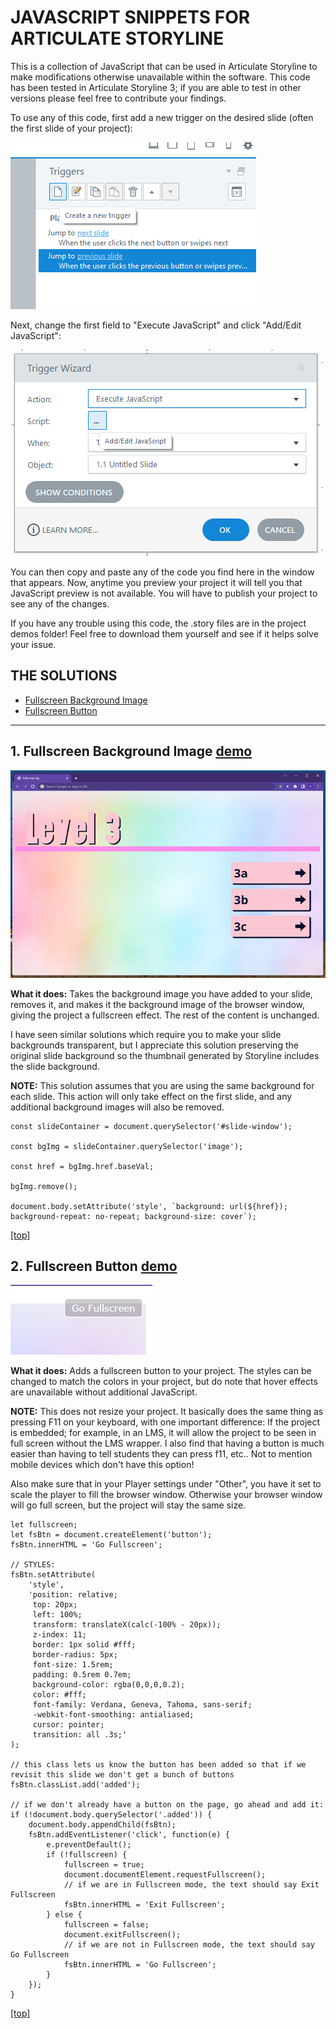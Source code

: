 # JAVASCRIPT SNIPPETS FOR ARTICULATE STORYLINE

This is a collection of JavaScript that can be used in Articulate Storyline to make modifications otherwise unavailable within the software. This code has been tested in Articulate Storyline 3; if you are able to test in other versions please feel free to contribute your findings. 

To use any of this code, first add a new trigger on the desired slide (often the first slide of your project):

![create trigger](./images/01.%20create%20trigger.png)

Next, change the first field to "Execute JavaScript" and click "Add/Edit JavaScript":

![execute javascript](./images/02.%20execute%20javascript.png)

You can then copy and paste any of the code you find here in the window that appears. Now, anytime you preview your project it will tell you that JavaScript preview is not available. You will have to publish your project to see any of the changes.

If you have any trouble using this code, the .story files are in the project demos folder! Feel free to download them yourself and see if it helps solve your issue.

## THE SOLUTIONS

- [Fullscreen Background Image](#1-fullscreen-background-image)
- [Fullscreen Button](#2-fullscreen-button)

---

## 1. Fullscreen Background Image [demo](https://itsdani.me/sl/fullscreen-bg/story.html)

![fullscreen-bg](./images/03.%20fullscreen-bg.png)

**What it does:** Takes the background image you have added to your slide, removes it, and makes it the background image of the browser window, giving the project a fullscreen effect. The rest of the content is unchanged. 

I have seen similar solutions which require you to make your slide backgrounds transparent, but I appreciate this solution preserving the original slide background so the thumbnail generated by Storyline includes the slide background.

**NOTE:** This solution assumes that you are using the same background for each slide. This action will only take effect on the first slide, and any additional background images will also be removed.

```
const slideContainer = document.querySelector('#slide-window');

const bgImg = slideContainer.querySelector('image');

const href = bgImg.href.baseVal;

bgImg.remove();

document.body.setAttribute('style', `background: url(${href}); background-repeat: no-repeat; background-size: cover`);
```
[[top]](#javascript-snippets-for-articulate-storyline)


## 2. Fullscreen Button [demo](https://itsdani.me/sl/fullscreen-button/story.html)

![fullscreen-button](./images/04.%20go-fullscreen.png)

**What it does:** Adds a fullscreen button to your project. The styles can be changed to match the colors in your project, but do note that hover effects are unavailable without additional JavaScript.

**NOTE:** This does not resize your project. It basically does the same thing as pressing F11 on your keyboard, with one important difference: If the project is embedded; for example, in an LMS, it will allow the project to be seen in full screen without the LMS wrapper. I also find that having a button is much easier than having to tell students they can press f11, etc.. Not to mention mobile devices which don't have this option! 

Also make sure that in your Player settings under "Other", you have it set to scale the player to fill the browser window. Otherwise your browser window will go full screen, but the project will stay the same size.

```
let fullscreen;
let fsBtn = document.createElement('button');
fsBtn.innerHTML = 'Go Fullscreen';

// STYLES: 
fsBtn.setAttribute(
	'style',
	'position: relative; 
     top: 20px; 
     left: 100%; 
     transform: translateX(calc(-100% - 20px)); 
     z-index: 11; 
     border: 1px solid #fff; 
     border-radius: 5px; 
     font-size: 1.5rem; 
     padding: 0.5rem 0.7em; 
     background-color: rgba(0,0,0,0.2); 
     color: #fff; 
     font-family: Verdana, Geneva, Tahoma, sans-serif; 
     -webkit-font-smoothing: antialiased; 
     cursor: pointer; 
     transition: all .3s;'
);

// this class lets us know the button has been added so that if we revisit this slide we don't get a bunch of buttons
fsBtn.classList.add('added'); 

// if we don't already have a button on the page, go ahead and add it:
if (!document.body.querySelector('.added')) { 
	document.body.appendChild(fsBtn); 
	fsBtn.addEventListener('click', function(e) {
		e.preventDefault();
		if (!fullscreen) {
			fullscreen = true;
			document.documentElement.requestFullscreen();
            // if we are in Fullscreen mode, the text should say Exit Fullscreen
			fsBtn.innerHTML = 'Exit Fullscreen'; 
		} else {
			fullscreen = false;
			document.exitFullscreen();
            // if we are not in Fullscreen mode, the text should say Go Fullscreen
			fsBtn.innerHTML = 'Go Fullscreen'; 
		}
	});
}

```

[[top]](#javascript-snippets-for-articulate-storyline)
